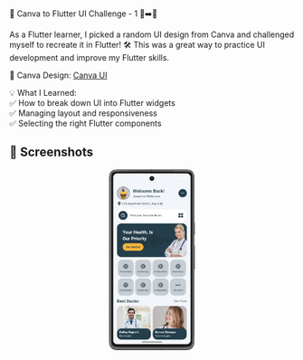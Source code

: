 🚀 Canva to Flutter UI Challenge - 1 🎨➡️📱

As a Flutter learner, I picked a random UI design from Canva and challenged myself to recreate it in Flutter! 🛠️ This was a great way to practice UI development and improve my Flutter skills.

🔹 Canva Design: [Canva UI](https://marketplace.canva.com/EAGYaHWP8ik/1/0/739w/canva-xX5j3iHJ2NQ.jpg)</br>

💡 What I Learned: </br>
✅ How to break down UI into Flutter widgets </br>
✅ Managing layout and responsiveness</br>
✅ Selecting the right Flutter components</br>

## 🌟 Screenshots
<div align="center">
  <img src="screenshot/convert_flutter_ui_screenshot.png" alt="Screenshot 1" width="30%" >
</div>

